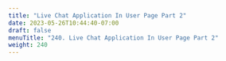 ```yaml
---
title: "Live Chat Application In User Page Part 2"
date: 2023-05-26T10:44:40-07:00
draft: false
menuTitle: "240. Live Chat Application In User Page Part 2"
weight: 240
---
```


